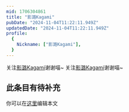 ```yaml
---
mid: 1706304861
title: "影潞Kagami"
pubDate: "2024-11-04T11:22:11.949Z"
updatedDate: "2024-11-04T11:22:11.949Z"
profile:
  {
    Nickname: ["影潞Kagami"],
  }
---
```


关注[影潞Kagami](https://space.bilibili.com/1706304861)谢谢喵~ 关注[影潞Kagami](https://space.bilibili.com/1706304861)谢谢喵~

## 此条目有待补充
你可以在[这里](https://github.com/Yuhanawa/VTuber.ICU-Content/edit/master/v/影潞Kagami/index.md)编辑本文
